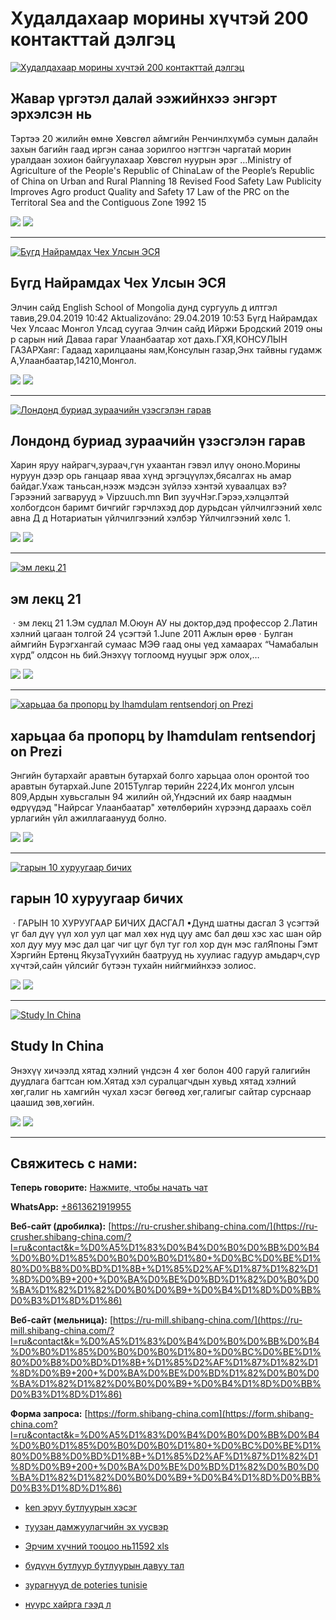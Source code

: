 # Худалдахаар морины хүчтэй 200 контакттай дэлгэц

<a href="https://swt.shibang-china.com/?l=ru&img&k=%D0%A5%D1%83%D0%B4%D0%B0%D0%BB%D0%B4%D0%B0%D1%85%D0%B0%D0%B0%D1%80+%D0%BC%D0%BE%D1%80%D0%B8%D0%BD%D1%8B+%D1%85%D2%AF%D1%87%D1%82%D1%8D%D0%B9+200+%D0%BA%D0%BE%D0%BD%D1%82%D0%B0%D0%BA%D1%82%D1%82%D0%B0%D0%B9+%D0%B4%D1%8D%D0%BB%D0%B3%D1%8D%D1%86" target="_blank">![Худалдахаар морины хүчтэй 200 контакттай дэлгэц](http://static.shibang-china.com/all-800x300/33.jpg)</a>

## Жавар үргэтэл далай ээжийнхээ энгэрт эрхэлсэн нь
Тэртээ 20 жилийн өмнө Хөвсгөл аймгийн Ренчинлхүмбэ сумын далайн захын багийн гаад иргэн санаа зорилгоо нэгтгэн чаргатай морин уралдаан зохион байгуулахаар Хөвсгөл нуурын эрэг …Ministry of Agriculture of the People's Republic of ChinaLaw of the People’s Republic of China on Urban and Rural Planning 18 Revised Food Safety Law Publicity Improves Agro product Quality and Safety 17 Law of the PRC on the Territoral Sea and the Contiguous Zone 1992 15


<a href="https://whatsapp.shibangsoft.com/WhatsApp.php" target="_blank" title="WhatsApp">![](http://static.shibang-china.com/icon/whatsapp.png)</a> <a href="https://swt.shibang-china.com/?l=ru&icon&k=%D0%A5%D1%83%D0%B4%D0%B0%D0%BB%D0%B4%D0%B0%D1%85%D0%B0%D0%B0%D1%80+%D0%BC%D0%BE%D1%80%D0%B8%D0%BD%D1%8B+%D1%85%D2%AF%D1%87%D1%82%D1%8D%D0%B9+200+%D0%BA%D0%BE%D0%BD%D1%82%D0%B0%D0%BA%D1%82%D1%82%D0%B0%D0%B9+%D0%B4%D1%8D%D0%BB%D0%B3%D1%8D%D1%86" target="_blank">![](http://static.shibang-china.com/icon/chat-ru.png)</a>

---

<a href="https://swt.shibang-china.com/?l=ru&img&k=%D0%A5%D1%83%D0%B4%D0%B0%D0%BB%D0%B4%D0%B0%D1%85%D0%B0%D0%B0%D1%80+%D0%BC%D0%BE%D1%80%D0%B8%D0%BD%D1%8B+%D1%85%D2%AF%D1%87%D1%82%D1%8D%D0%B9+200+%D0%BA%D0%BE%D0%BD%D1%82%D0%B0%D0%BA%D1%82%D1%82%D0%B0%D0%B9+%D0%B4%D1%8D%D0%BB%D0%B3%D1%8D%D1%86" target="_blank">![Бүгд Найрамдах Чех Улсын ЭСЯ](http://static.shibang-china.com/all-800x300/1233.jpg)</a>

## Бүгд Найрамдах Чех Улсын ЭСЯ
Элчин сайд English School of Mongolia дунд сургууль д илтгэл тавив,29.04.2019 10:42 Aktualizov&#225;no: 29.04.2019 10:53 Бүгд Найрамдах Чех Улсаас Монгол Улсад суугаа Элчин сайд Ийржи Бродский 2019 оны р сарын ний Даваа гараг Улаанбаатар хот дахь.ГХЯ,КОНСУЛЫН ГАЗАРХаяг: Гадаад харилцааны яам,Консулын газар,Энх тайвны гудамж А,Улаанбаатар,14210,Монгол.


<a href="https://whatsapp.shibangsoft.com/WhatsApp.php" target="_blank" title="WhatsApp">![](http://static.shibang-china.com/icon/whatsapp.png)</a> <a href="https://swt.shibang-china.com/?l=ru&icon&k=%D0%A5%D1%83%D0%B4%D0%B0%D0%BB%D0%B4%D0%B0%D1%85%D0%B0%D0%B0%D1%80+%D0%BC%D0%BE%D1%80%D0%B8%D0%BD%D1%8B+%D1%85%D2%AF%D1%87%D1%82%D1%8D%D0%B9+200+%D0%BA%D0%BE%D0%BD%D1%82%D0%B0%D0%BA%D1%82%D1%82%D0%B0%D0%B9+%D0%B4%D1%8D%D0%BB%D0%B3%D1%8D%D1%86" target="_blank">![](http://static.shibang-china.com/icon/chat-ru.png)</a>

---

<a href="https://swt.shibang-china.com/?l=ru&img&k=%D0%A5%D1%83%D0%B4%D0%B0%D0%BB%D0%B4%D0%B0%D1%85%D0%B0%D0%B0%D1%80+%D0%BC%D0%BE%D1%80%D0%B8%D0%BD%D1%8B+%D1%85%D2%AF%D1%87%D1%82%D1%8D%D0%B9+200+%D0%BA%D0%BE%D0%BD%D1%82%D0%B0%D0%BA%D1%82%D1%82%D0%B0%D0%B9+%D0%B4%D1%8D%D0%BB%D0%B3%D1%8D%D1%86" target="_blank">![Лондонд буриад зураачийн үзэсгэлэн гарав](http://static.shibang-china.com/all-800x300/688.jpg)</a>

## Лондонд буриад зураачийн үзэсгэлэн гарав
Харин яруу найрагч,зураач,гүн ухаантан гэвэл илүү ононо.Морины нуруун дээр орь ганцаар яваа хүнд эргэцүүлэх,бясалгах нь амар байдаг.Ухаж таньсан,нээж мэдсэн зүйлээ хэнтэй хуваалцах вэ?Гэрээний загварууд &#187; Vipzuuch.mn Вип зуучНэг.Гэрээ,хэлцэлтэй холбогдсон баримт бичгийг гэрчлэхэд дор дурьдсан үйлчилгээний хөлс авна Д д Нотариатын үйлчилгээний хэлбэр Үйлчилгээний хөлс 1.


<a href="https://whatsapp.shibangsoft.com/WhatsApp.php" target="_blank" title="WhatsApp">![](http://static.shibang-china.com/icon/whatsapp.png)</a> <a href="https://swt.shibang-china.com/?l=ru&icon&k=%D0%A5%D1%83%D0%B4%D0%B0%D0%BB%D0%B4%D0%B0%D1%85%D0%B0%D0%B0%D1%80+%D0%BC%D0%BE%D1%80%D0%B8%D0%BD%D1%8B+%D1%85%D2%AF%D1%87%D1%82%D1%8D%D0%B9+200+%D0%BA%D0%BE%D0%BD%D1%82%D0%B0%D0%BA%D1%82%D1%82%D0%B0%D0%B9+%D0%B4%D1%8D%D0%BB%D0%B3%D1%8D%D1%86" target="_blank">![](http://static.shibang-china.com/icon/chat-ru.png)</a>

---

<a href="https://swt.shibang-china.com/?l=ru&img&k=%D0%A5%D1%83%D0%B4%D0%B0%D0%BB%D0%B4%D0%B0%D1%85%D0%B0%D0%B0%D1%80+%D0%BC%D0%BE%D1%80%D0%B8%D0%BD%D1%8B+%D1%85%D2%AF%D1%87%D1%82%D1%8D%D0%B9+200+%D0%BA%D0%BE%D0%BD%D1%82%D0%B0%D0%BA%D1%82%D1%82%D0%B0%D0%B9+%D0%B4%D1%8D%D0%BB%D0%B3%D1%8D%D1%86" target="_blank">![эм лекц 21](http://static.shibang-china.com/all-800x300/209.jpg)</a>

## эм лекц 21
&nbsp;&#0183;&#32;эм лекц 21 1.Эм судлал М.Оюун АУ ны доктор,дэд профессор 2.Латин хэлний цагаан толгой 24 үсэгтэй 1.June 2011 Ажлын өрөө&nbsp;&#0183;&#32;Булган аймгийн Бүрэгхангай сумаас МЭӨ гаад оны үед хамаарах “Чамабалын хүрд” олдсон нь бий.Энэхүү тоглоомд нууцыг эрж олох,…


<a href="https://whatsapp.shibangsoft.com/WhatsApp.php" target="_blank" title="WhatsApp">![](http://static.shibang-china.com/icon/whatsapp.png)</a> <a href="https://swt.shibang-china.com/?l=ru&icon&k=%D0%A5%D1%83%D0%B4%D0%B0%D0%BB%D0%B4%D0%B0%D1%85%D0%B0%D0%B0%D1%80+%D0%BC%D0%BE%D1%80%D0%B8%D0%BD%D1%8B+%D1%85%D2%AF%D1%87%D1%82%D1%8D%D0%B9+200+%D0%BA%D0%BE%D0%BD%D1%82%D0%B0%D0%BA%D1%82%D1%82%D0%B0%D0%B9+%D0%B4%D1%8D%D0%BB%D0%B3%D1%8D%D1%86" target="_blank">![](http://static.shibang-china.com/icon/chat-ru.png)</a>

---

<a href="https://swt.shibang-china.com/?l=ru&img&k=%D0%A5%D1%83%D0%B4%D0%B0%D0%BB%D0%B4%D0%B0%D1%85%D0%B0%D0%B0%D1%80+%D0%BC%D0%BE%D1%80%D0%B8%D0%BD%D1%8B+%D1%85%D2%AF%D1%87%D1%82%D1%8D%D0%B9+200+%D0%BA%D0%BE%D0%BD%D1%82%D0%B0%D0%BA%D1%82%D1%82%D0%B0%D0%B9+%D0%B4%D1%8D%D0%BB%D0%B3%D1%8D%D1%86" target="_blank">![харьцаа ба пропорц by lhamdulam rentsendorj on Prezi](http://static.shibang-china.com/all-800x300/975.jpg)</a>

## харьцаа ба пропорц by lhamdulam rentsendorj on Prezi
Энгийн бутархайг аравтын бутархай болго харьцаа олон оронтой тоо аравтын бутархай.June 2015Тулгар төрийн 2224,Их монгол улсын 809,Ардын хувьсгалын 94 жилийн ой,Үндэсний их баяр наадмын өдрүүдэд &quot;Найрсаг Улаанбаатар&quot; хөтөлбөрийн хүрээнд дараахь соёл урлагийн үйл ажиллагаанууд болно.


<a href="https://whatsapp.shibangsoft.com/WhatsApp.php" target="_blank" title="WhatsApp">![](http://static.shibang-china.com/icon/whatsapp.png)</a> <a href="https://swt.shibang-china.com/?l=ru&icon&k=%D0%A5%D1%83%D0%B4%D0%B0%D0%BB%D0%B4%D0%B0%D1%85%D0%B0%D0%B0%D1%80+%D0%BC%D0%BE%D1%80%D0%B8%D0%BD%D1%8B+%D1%85%D2%AF%D1%87%D1%82%D1%8D%D0%B9+200+%D0%BA%D0%BE%D0%BD%D1%82%D0%B0%D0%BA%D1%82%D1%82%D0%B0%D0%B9+%D0%B4%D1%8D%D0%BB%D0%B3%D1%8D%D1%86" target="_blank">![](http://static.shibang-china.com/icon/chat-ru.png)</a>

---

<a href="https://swt.shibang-china.com/?l=ru&img&k=%D0%A5%D1%83%D0%B4%D0%B0%D0%BB%D0%B4%D0%B0%D1%85%D0%B0%D0%B0%D1%80+%D0%BC%D0%BE%D1%80%D0%B8%D0%BD%D1%8B+%D1%85%D2%AF%D1%87%D1%82%D1%8D%D0%B9+200+%D0%BA%D0%BE%D0%BD%D1%82%D0%B0%D0%BA%D1%82%D1%82%D0%B0%D0%B9+%D0%B4%D1%8D%D0%BB%D0%B3%D1%8D%D1%86" target="_blank">![гарын 10 хуруугаар бичих](http://static.shibang-china.com/all-800x300/746.jpg)</a>

## гарын 10 хуруугаар бичих
&nbsp;&#0183;&#32;ГАРЫН 10 ХУРУУГААР БИЧИХ ДАСГАЛ •Дунд шатны дасгал 3 үсэгтэй үг бал дүү үүл хол уул цаг мал хөх нүд цуу амс бал дөш хэс хас шан ойр хол дуу муу мэс дал цаг чиг цуг бүл туг гол хор дүн мэс галЯпоны Гэмт Хэргийн Ертөнц ЯкузаТүүхийн баатрууд нь хуулиас гадуур амьдарч,сүр хүчтэй,сайн үйлсийг бүтээн тухайн нийгмийнхээ золиос.


<a href="https://whatsapp.shibangsoft.com/WhatsApp.php" target="_blank" title="WhatsApp">![](http://static.shibang-china.com/icon/whatsapp.png)</a> <a href="https://swt.shibang-china.com/?l=ru&icon&k=%D0%A5%D1%83%D0%B4%D0%B0%D0%BB%D0%B4%D0%B0%D1%85%D0%B0%D0%B0%D1%80+%D0%BC%D0%BE%D1%80%D0%B8%D0%BD%D1%8B+%D1%85%D2%AF%D1%87%D1%82%D1%8D%D0%B9+200+%D0%BA%D0%BE%D0%BD%D1%82%D0%B0%D0%BA%D1%82%D1%82%D0%B0%D0%B9+%D0%B4%D1%8D%D0%BB%D0%B3%D1%8D%D1%86" target="_blank">![](http://static.shibang-china.com/icon/chat-ru.png)</a>

---

<a href="https://swt.shibang-china.com/?l=ru&img&k=%D0%A5%D1%83%D0%B4%D0%B0%D0%BB%D0%B4%D0%B0%D1%85%D0%B0%D0%B0%D1%80+%D0%BC%D0%BE%D1%80%D0%B8%D0%BD%D1%8B+%D1%85%D2%AF%D1%87%D1%82%D1%8D%D0%B9+200+%D0%BA%D0%BE%D0%BD%D1%82%D0%B0%D0%BA%D1%82%D1%82%D0%B0%D0%B9+%D0%B4%D1%8D%D0%BB%D0%B3%D1%8D%D1%86" target="_blank">![Study In China](http://static.shibang-china.com/all-800x300/1350.jpg)</a>

## Study In China
Энэхүү хичээлд хятад хэлний үндсэн 4 хөг болон 400 гаруй галигийн дуудлага багтсан юм.Хятад хэл суралцагчдын хувьд хятад хэлний хөг,галиг нь хамгийн чухал хэсэг бөгөөд хөг,галигыг сайтар сурснаар цаашид зөв,хөгийн.

<a href="https://whatsapp.shibangsoft.com/WhatsApp.php" target="_blank" title="WhatsApp">![](http://static.shibang-china.com/icon/whatsapp.png)</a> <a href="https://swt.shibang-china.com/?l=ru&icon&k=%D0%A5%D1%83%D0%B4%D0%B0%D0%BB%D0%B4%D0%B0%D1%85%D0%B0%D0%B0%D1%80+%D0%BC%D0%BE%D1%80%D0%B8%D0%BD%D1%8B+%D1%85%D2%AF%D1%87%D1%82%D1%8D%D0%B9+200+%D0%BA%D0%BE%D0%BD%D1%82%D0%B0%D0%BA%D1%82%D1%82%D0%B0%D0%B9+%D0%B4%D1%8D%D0%BB%D0%B3%D1%8D%D1%86" target="_blank">![](http://static.shibang-china.com/icon/chat-ru.png)</a>

---
## Свяжитесь с нами:

**Теперь говорите:** [Нажмите, чтобы начать чат](https://swt.shibang-china.com?l=ru&contact&k=%D0%A5%D1%83%D0%B4%D0%B0%D0%BB%D0%B4%D0%B0%D1%85%D0%B0%D0%B0%D1%80+%D0%BC%D0%BE%D1%80%D0%B8%D0%BD%D1%8B+%D1%85%D2%AF%D1%87%D1%82%D1%8D%D0%B9+200+%D0%BA%D0%BE%D0%BD%D1%82%D0%B0%D0%BA%D1%82%D1%82%D0%B0%D0%B9+%D0%B4%D1%8D%D0%BB%D0%B3%D1%8D%D1%86)

**WhatsApp:**  [+8613621919955](https://whatsapp.shibangsoft.com/WhatsApp.php)

**Веб-сайт (дробилка):** [https://ru-crusher.shibang-china.com/](https://ru-crusher.shibang-china.com/?l=ru&contact&k=%D0%A5%D1%83%D0%B4%D0%B0%D0%BB%D0%B4%D0%B0%D1%85%D0%B0%D0%B0%D1%80+%D0%BC%D0%BE%D1%80%D0%B8%D0%BD%D1%8B+%D1%85%D2%AF%D1%87%D1%82%D1%8D%D0%B9+200+%D0%BA%D0%BE%D0%BD%D1%82%D0%B0%D0%BA%D1%82%D1%82%D0%B0%D0%B9+%D0%B4%D1%8D%D0%BB%D0%B3%D1%8D%D1%86)

**Веб-сайт (мельница):** [https://ru-mill.shibang-china.com/](https://ru-mill.shibang-china.com/?l=ru&contact&k=%D0%A5%D1%83%D0%B4%D0%B0%D0%BB%D0%B4%D0%B0%D1%85%D0%B0%D0%B0%D1%80+%D0%BC%D0%BE%D1%80%D0%B8%D0%BD%D1%8B+%D1%85%D2%AF%D1%87%D1%82%D1%8D%D0%B9+200+%D0%BA%D0%BE%D0%BD%D1%82%D0%B0%D0%BA%D1%82%D1%82%D0%B0%D0%B9+%D0%B4%D1%8D%D0%BB%D0%B3%D1%8D%D1%86)

**Форма запроса:** [https://form.shibang-china.com](https://form.shibang-china.com?l=ru&contact&k=%D0%A5%D1%83%D0%B4%D0%B0%D0%BB%D0%B4%D0%B0%D1%85%D0%B0%D0%B0%D1%80+%D0%BC%D0%BE%D1%80%D0%B8%D0%BD%D1%8B+%D1%85%D2%AF%D1%87%D1%82%D1%8D%D0%B9+200+%D0%BA%D0%BE%D0%BD%D1%82%D0%B0%D0%BA%D1%82%D1%82%D0%B0%D0%B9+%D0%B4%D1%8D%D0%BB%D0%B3%D1%8D%D1%86)

* [ken эрүү бутлуурын хэсэг](../127/ken%20%D1%8D%D1%80%D2%AF%D2%AF%20%D0%B1%D1%83%D1%82%D0%BB%D1%83%D1%83%D1%80%D1%8B%D0%BD%20%D1%85%D1%8D%D1%81%D1%8D%D0%B3.md)

* [туузан дамжуулагчийн эх үүсвэр](../128/%D1%82%D1%83%D1%83%D0%B7%D0%B0%D0%BD%20%D0%B4%D0%B0%D0%BC%D0%B6%D1%83%D1%83%D0%BB%D0%B0%D0%B3%D1%87%D0%B8%D0%B9%D0%BD%20%D1%8D%D1%85%20%D2%AF%D2%AF%D1%81%D0%B2%D1%8D%D1%80.md)

* [Эрчим хүчний тооцоо нь11592 xls](../127/%D0%AD%D1%80%D1%87%D0%B8%D0%BC%20%D1%85%D2%AF%D1%87%D0%BD%D0%B8%D0%B9%20%D1%82%D0%BE%D0%BE%D1%86%D0%BE%D0%BE%20%D0%BD%D1%8C11592%20xls.md)

* [бүдүүн бутлуур бутлуурын давуу тал](../126/%D0%B1%D2%AF%D0%B4%D2%AF%D2%AF%D0%BD%20%D0%B1%D1%83%D1%82%D0%BB%D1%83%D1%83%D1%80%20%D0%B1%D1%83%D1%82%D0%BB%D1%83%D1%83%D1%80%D1%8B%D0%BD%20%D0%B4%D0%B0%D0%B2%D1%83%D1%83%20%D1%82%D0%B0%D0%BB.md)

* [зурагнууд de poteries tunisie](../127/%D0%B7%D1%83%D1%80%D0%B0%D0%B3%D0%BD%D1%83%D1%83%D0%B4%20de%20poteries%20tunisie.md)

* [нүүрс хайрга гээд л](../128/%D0%BD%D2%AF%D2%AF%D1%80%D1%81%20%D1%85%D0%B0%D0%B9%D1%80%D0%B3%D0%B0%20%D0%B3%D1%8D%D1%8D%D0%B4%20%D0%BB.md)